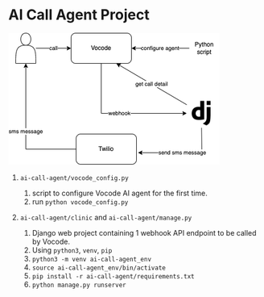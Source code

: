# AI Call Agent Project

![image info](./ai-call-agent.png)

1. `ai-call-agent/vocode_config.py`
   1. script to configure Vocode AI agent for the first time. 
   2. run `python vocode_config.py`

2. `ai-call-agent/clinic` and `ai-call-agent/manage.py`
   1. Django web project containing 1 webhook API endpoint to be called by Vocode.
   2. Using `python3`, `venv`, `pip`
   3. `python3 -m venv ai-call-agent_env`
   4. `source ai-call-agent_env/bin/activate`
   5. `pip install -r ai-call-agent/requirements.txt`
   6. `python manage.py runserver`


